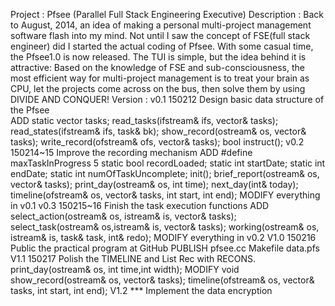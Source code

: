 Project     : 
	    Pfsee (Parallel Full Stack Engineering Executive)
Description :
	    Back to August, 2014, an idea of making a personal multi-project 
	    management software flash into my mind.
	    Not until I saw the concept	of FSE(full stack engineer) 
	    did I started the actual coding of Pfsee.
	    With some casual time, the Pfsee1.0 is now released.
	    The TUI is simple, but the idea behind it is attractive:
	    Based on the knowledge of FSE and sub-consciousness,
	    the most efficient way for multi-project management is to treat
	    your brain as CPU, let the projects come across on the bus,
	    then solve them by using DIVIDE AND CONQUER!
Version     :
v0.1	    150212	Design basic data structure of the Pfsee	
	    ADD		static vector<task> tasks;
	    		read_tasks(ifstream& ifs, vector<task>& tasks);
			read_states(ifstream& ifs, task& bk);
			show_record(ostream& os, vector<task>& tasks);
			write_record(ofstream& ofs, vector<task>& tasks);
			bool instruct();
v0.2	    150214~15	Improve the recording mechanism
	    ADD		#define maxTaskInProgress 5
	    		static bool recordLoaded;
			static int startDate;
			static int endDate;
			static int numOfTaskUncomplete;
			init();
			brief_report(ostream& os, vector<task>& tasks);
			print_day(ostream& os, int time);
		       	next_day(int& today);
			timeline(ofstream& os, vector<task>& tasks,
					     int start, int end);
	    MODIFY	everything in v0.1
v0.3	    150215~16	Finish the task execution functions
	    ADD		select_action(ostream& os, istream& is, 
	    				     vector<task>& tasks);
			select_task(ostream& os,istream& is, 
					     vector<task>& tasks);
			working(ostream& os, istream& is, 
					     task& task, int& redo);
	    MODIFY      everything in v0.2
V1.0	    150216	Public the practical program at GitHub
	    PUBLISH	pfsee.cc
	    		Makefile
			data.pfs
V1.1        150217	Polish the TIMELINE and List Rec with <iomanip>
	    RECONS.	print_day(ostream& os, int time,int width);
	    MODIFY	void show_record(ostream& os, vector<task>& tasks);
			timeline(ofstream& os, vector<task>& tasks,
					     int start, int end);
V1.2	    ***		Implement the data encryption